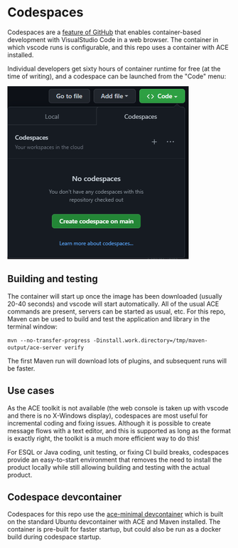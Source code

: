 # Codespaces

Codespaces are a [feature of GitHub](https://github.com/features/codespaces) that enables
container-based development with VisualStudio Code in a web browser. The container in
which vscode runs is configurable, and this repo uses a container with ACE installed.

Individual developers get sixty hours of container runtime for free (at the time of
writing), and a codespace can be launched from the "Code" menu:

![Codespaces launch](/.devcontainer/codespaces-launch.png)

## Building and testing

The container will start up once the image has been downloaded (usually 20-40 seconds)
and vscode will start automatically. All of the usual ACE commands are present, servers
can be started as usual, etc. For this repo, Maven can be used to build and test the
application and library in the terminal window:
```
mvn --no-transfer-progress -Dinstall.work.directory=/tmp/maven-output/ace-server verify
```
The first Maven run will download lots of plugins, and subsequent runs will be faster.

## Use cases

As the ACE toolkit is not available (the web console is taken up with vscode and there is
no X-Windows display), codespaces are most useful for incremental coding and fixing issues.
Although it is possible to create message flows with a text editor, and this is supported
as long as the format is exactly right, the toolkit is a much more efficient way to do this!

For ESQL or Java coding, unit testing, or fixing CI build breaks, codespaces provide an
easy-to-start environment that removes the need to install the product locally while still
allowing building and testing with the actual product.

##  Codespace devcontainer

Codespaces for this repo use the [ace-minimal devcontainer](https://github.com/ot4i/ace-docker/tree/main/experimental/devcontainers)
which is built on the standard Ubuntu devcontainer with ACE and Maven installed. The container
is pre-built for faster startup, but could also be run as a docker build during codespace startup.
